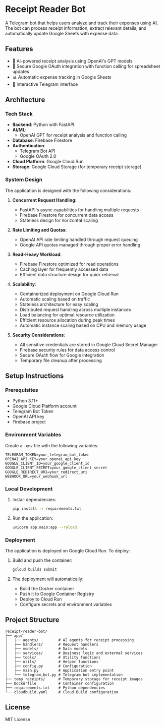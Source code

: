 # Receipt Reader Bot

A Telegram bot that helps users analyze and track their expenses using AI. The bot can process receipt information, extract relevant details, and automatically update Google Sheets with expense data.

## Features

- 🤖 AI-powered receipt analysis using OpenAI's GPT models
- 🔐 Secure Google OAuth integration with function calling for spreadsheet updates
- 📊 Automatic expense tracking in Google Sheets
- 💬 Interactive Telegram interface

## Architecture

### Tech Stack

- **Backend**: Python with FastAPI
- **AI/ML**:
  - OpenAI GPT for receipt analysis and function calling
- **Database**: Firebase Firestore
- **Authentication**:
  - Telegram Bot API
  - Google OAuth 2.0
- **Cloud Platform**: Google Cloud Run
- **Storage**: Google Cloud Storage (for temporary receipt storage)

### System Design

The application is designed with the following considerations:

1. **Concurrent Request Handling**:

   - FastAPI's async capabilities for handling multiple requests
   - Firebase Firestore for concurrent data access
   - Stateless design for horizontal scaling

2. **Rate Limiting and Quotas**:

   - OpenAI API rate limiting handled through request queuing
   - Google API quotas managed through proper error handling

3. **Read-Heavy Workload**:

   - Firebase Firestore optimized for read operations
   - Caching layer for frequently accessed data
   - Efficient data structure design for quick retrieval

4. **Scalability**:

   - Containerized deployment on Google Cloud Run
   - Automatic scaling based on traffic
   - Stateless architecture for easy scaling
   - Distributed request handling across multiple instances
   - Load balancing for optimal resource utilization
   - Efficient resource allocation during peak times
   - Automatic instance scaling based on CPU and memory usage

5. **Security Considerations**:

   - All sensitive credentials are stored in Google Cloud Secret Manager
   - Firebase security rules for data access control
   - Secure OAuth flow for Google integration
   - Temporary file cleanup after processing

## Setup Instructions

### Prerequisites

- Python 3.11+
- Google Cloud Platform account
- Telegram Bot Token
- OpenAI API key
- Firebase project

### Environment Variables

Create a `.env` file with the following variables:

```env
TELEGRAM_TOKEN=your_telegram_bot_token
OPENAI_API_KEY=your_openai_api_key
GOOGLE_CLIENT_ID=your_google_client_id
GOOGLE_CLIENT_SECRET=your_google_client_secret
GOOGLE_REDIRECT_URI=your_redirect_uri
WEBHOOK_URL=your_webhook_url
```

### Local Development

1. Install dependencies:

   ```bash
   pip install -r requirements.txt
   ```

2. Run the application:
   ```bash
   uvicorn app.main:app --reload
   ```

### Deployment

The application is deployed on Google Cloud Run. To deploy:

1. Build and push the container:

   ```bash
   gcloud builds submit
   ```

2. The deployment will automatically:
   - Build the Docker container
   - Push it to Google Container Registry
   - Deploy to Cloud Run
   - Configure secrets and environment variables

## Project Structure

```
receipt-reader-bot/
├── app/
│   ├── agents/         # AI agents for receipt processing
│   ├── handlers/       # Request handlers
│   ├── models/         # Data models
│   ├── services/       # Business logic and external services
│   ├── tools/          # Utility functions
│   ├── utils/          # Helper functions
│   ├── config.py       # Configuration
│   ├── main.py         # Application entry point
│   └── telegram_bot.py # Telegram bot implementation
├── temp_receipts/      # Temporary storage for receipt images
├── Dockerfile          # Container configuration
├── requirements.txt    # Python dependencies
└── cloudbuild.yaml     # Cloud Build configuration
```

## License

MIT License
